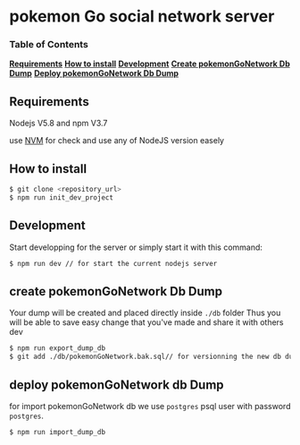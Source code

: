 # pokemon Go social network server

### Table of Contents

  **[Requirements](#requirements)**
  **[How to install](#how-to-install)**
  **[Development](#development)**
  **[Create pokemonGoNetwork Db Dump](#create-pokemonGoNetwork-db-dump)**
  **[Deploy pokemonGoNetwork Db Dump](#deploy-pokemonGoNetwork-db-dump)**

## Requirements

Nodejs V5.8 and npm V3.7

use [NVM](https://github.com/creationix/nvm) for check and use any of NodeJS version easely


## How to install

```bash
$ git clone <repository_url>
$ npm run init_dev_project
```

## Development
Start developping for the server or simply start it with this command:
```bash
$ npm run dev // for start the current nodejs server
```

## create pokemonGoNetwork Db Dump

Your dump will be created and placed directly inside `./db` folder
Thus you will be able to save easy change that you've made and share it with others dev

```bash
$ npm run export_dump_db
$ git add ./db/pokemonGoNetwork.bak.sql// for versionning the new db dump
```

## deploy pokemonGoNetwork db Dump

for import pokemonGoNetwork db we use `postgres` psql user with password `postgres`.

```bash
$ npm run import_dump_db
```
